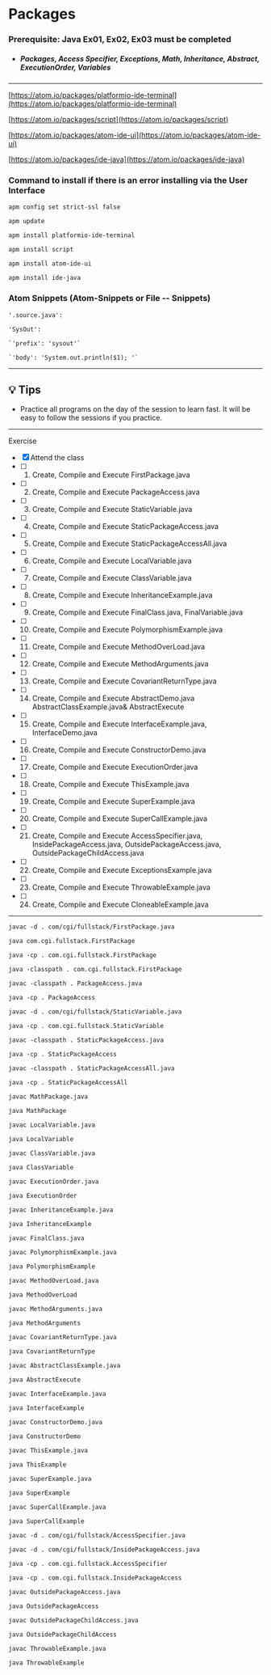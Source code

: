 # Packages 

### **Prerequisite:** Java Ex01, Ex02, Ex03 must be completed


- ##### Packages, Access Specifier, Exceptions, Math, Inheritance, Abstract, ExecutionOrder, Variables 


 
 ---

 [https://atom.io/packages/platformio-ide-terminal](https://atom.io/packages/platformio-ide-terminal)

 [https://atom.io/packages/script](https://atom.io/packages/script)

 [https://atom.io/packages/atom-ide-ui](https://atom.io/packages/atom-ide-ui)

 [https://atom.io/packages/ide-java](https://atom.io/packages/ide-java)


### Command to install if there is an error installing via the User Interface

`apm config set strict-ssl false`

`apm update`

`apm install platformio-ide-terminal`

`apm install script`

`apm install atom-ide-ui`

`apm install ide-java`


 ### Atom Snippets (Atom-Snippets or File -- Snippets)


 `'.source.java':`

  `'SysOut':`

    `'prefix': 'sysout'`

    `'body': 'System.out.println($1); '`

 ---

 ## :bulb: Tips

 - Practice all programs on the day of the session to learn fast. It will be easy to follow the sessions if you practice.

 ---
 Exercise
 - [x] Attend the class
 - [ ] 1) Create, Compile and Execute  FirstPackage.java
 - [ ] 2) Create, Compile and Execute  PackageAccess.java
 - [ ] 3) Create, Compile and Execute  StaticVariable.java
 - [ ] 4) Create, Compile and Execute  StaticPackageAccess.java
 - [ ] 5) Create, Compile and Execute  StaticPackageAccessAll.java
 - [ ] 6) Create, Compile and Execute  LocalVariable.java
 - [ ] 7) Create, Compile and Execute  ClassVariable.java
 - [ ] 8) Create, Compile and Execute  InheritanceExample.java
 - [ ] 9) Create, Compile and Execute  FinalClass.java, FinalVariable.java
 - [ ] 10) Create, Compile and Execute  PolymorphismExample.java
 - [ ] 11) Create, Compile and Execute  MethodOverLoad.java
 - [ ] 12) Create, Compile and Execute  MethodArguments.java
 - [ ] 13) Create, Compile and Execute  CovariantReturnType.java
 - [ ] 14) Create, Compile and Execute  AbstractDemo.java AbstractClassExample.java& AbstractExecute
 - [ ] 15) Create, Compile and Execute  InterfaceExample.java, InterfaceDemo.java
 - [ ] 16) Create, Compile and Execute  ConstructorDemo.java
 - [ ] 17) Create, Compile and Execute  ExecutionOrder.java
 - [ ] 18) Create, Compile and Execute  ThisExample.java
 - [ ] 19) Create, Compile and Execute  SuperExample.java
 - [ ] 20) Create, Compile and Execute  SuperCallExample.java
 - [ ] 21) Create, Compile and Execute  AccessSpecifier.java, InsidePackageAccess.java, OutsidePackageAccess.java, OutsidePackageChildAccess.java
 - [ ] 22) Create, Compile and Execute  ExceptionsExample.java
 - [ ] 23) Create, Compile and Execute  ThrowableExample.java
 - [ ] 24) Create, Compile and Execute  CloneableExample.java 
 

---

`javac -d . com/cgi/fullstack/FirstPackage.java`

`java com.cgi.fullstack.FirstPackage`

`java -cp . com.cgi.fullstack.FirstPackage`

`java -classpath . com.cgi.fullstack.FirstPackage`


`javac -classpath . PackageAccess.java`

`java -cp . PackageAccess`


`javac -d . com/cgi/fullstack/StaticVariable.java`

`java -cp . com.cgi.fullstack.StaticVariable`

`javac -classpath . StaticPackageAccess.java`

`java -cp . StaticPackageAccess`

`javac -classpath . StaticPackageAccessAll.java`

`java -cp . StaticPackageAccessAll`

`javac MathPackage.java`

`java MathPackage`


`javac LocalVariable.java`

`java LocalVariable`

`javac ClassVariable.java`

`java ClassVariable`

`javac ExecutionOrder.java`

`java ExecutionOrder`

`javac InheritanceExample.java`

`java InheritanceExample`

`javac FinalClass.java`

`javac PolymorphismExample.java`

`java PolymorphismExample`

`javac MethodOverLoad.java`

`java MethodOverLoad`

`javac MethodArguments.java`

`java MethodArguments`


`javac CovariantReturnType.java`

`java CovariantReturnType`

`javac AbstractClassExample.java`

`java AbstractExecute `

`javac InterfaceExample.java`

`java InterfaceExample`

`javac ConstructorDemo.java`

`java ConstructorDemo`

`javac ThisExample.java`

`java ThisExample`


`javac SuperExample.java`

`java SuperExample`

`javac SuperCallExample.java`

`java SuperCallExample`

`javac -d . com/cgi/fullstack/AccessSpecifier.java`

`javac -d . com/cgi/fullstack/InsidePackageAccess.java`

`java -cp . com.cgi.fullstack.AccessSpecifier`

`java -cp . com.cgi.fullstack.InsidePackageAccess`

`javac OutsidePackageAccess.java`

`java OutsidePackageAccess`

`javac OutsidePackageChildAccess.java`

`java OutsidePackageChildAccess`

`javac ThrowableExample.java`

`java ThrowableExample`


